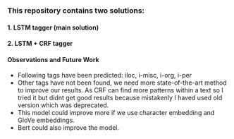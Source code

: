 ### This repository contains two solutions:
#### 1. LSTM tagger (main solution)

#### 2. LSTM + CRF tagger


#### Observations and Future Work

- Following tags have been predicted: iloc, i-misc, i-org, i-per <br/>
- Other tags have not been found, we need more state-of-the-art method to improve our results. As CRF can find more patterns within a text
so I tried it but didnt get good results because mistakenly I haved used old version which was deprecated. <br/>
- This model could improve more if we use character embedding and GloVe embeddings. 
- Bert could also improve the model.
